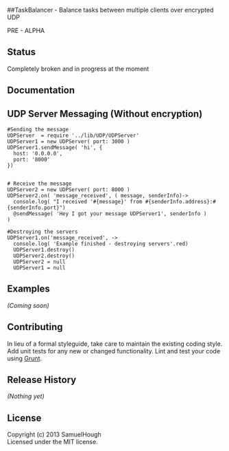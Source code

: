 ##TaskBalancer -
  Balance tasks between multiple clients over encrypted UDP

  PRE - ALPHA

## Status
Completely broken and in progress at the moment


## Documentation

UDP Server Messaging (Without encryption)
--------------------
    #Sending the message
    UDPServer  = require '../lib/UDP/UDPServer'
    UDPServer1 = new UDPServer( port: 3000 )
    UDPServer1.sendMessage( 'hi', { 
      host: '0.0.0.0',
      port: '8000' 
    })


    # Receive the message
    UDPServer2 = new UDPServer( port: 8000 )
    UDPServer2.on( 'message_received', ( message, senderInfo)->
      console.log( "I received '#{message}' from #{senderInfo.address}:#{senderInfo.port}")
      @sendMessage( 'Hey I got your message UDPServer1', senderInfo )
    )

    #Destroying the servers
    UDPServer1.on('message_received', ->
      console.log( 'Example finished - destroying servers'.red)
      UDPServer1.destroy()
      UDPServer2.destroy()
      UDPServer2 = null
      UDPServer1 = null

## Examples
_(Coming soon)_

## Contributing
In lieu of a formal styleguide, take care to maintain the existing coding style. Add unit tests for any new or changed functionality. Lint and test your code using [Grunt](http://gruntjs.com/).

## Release History
_(Nothing yet)_

## License
Copyright (c) 2013 SamuelHough  
Licensed under the MIT license.
